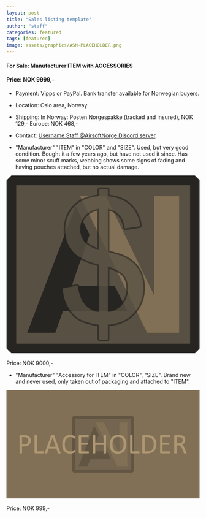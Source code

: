 ```yaml
---
layout: post
title: "Sales listing template"
author: "staff"
categories: featured
tags: [featured]
image: assets/graphics/ASN-PLACEHOLDER.png
---
```


<!-- The file name of your listing must follow a strict naming convetion:
YYYY-MM-DD-sales-listing-title.md
The date in the file name serves as the publishing date for the post.
Words in the file name should identify the post contents, and be separated only by dashes " - ", and contain no special characters. -->

<!--
layout: post *** DO NOT CHANGE ***
title: "Sales listing template" *** Example: WTS: LBT 6094M with pouches ***
author: "staff" *** use only your assigned alias, lower-case only ***
categories: featured
tags: [featured] *** stick to existing tags, as far as possible ***
image: assets/graphics/ASN-PLACEHOLDER.png
-->


<!-- Mandatory post heading.
The layout type line can not be changed.
Try to keep the title short, but as descriptive as possible.
Add author name, category (kit, airsoft, featured) and add a link to the cover image you want to display on the front page listing, as well as in the top right of the sales listing.
-->

<!-- Images, including the cover image, must be added to the /assets/images/ directory, in a subfolder with the same name as the file name of your post -->

<!-- In-text listing title.
Add " #### " in front of your title to give it a header style and size.
 -->

#### For Sale: Manufacturer ITEM with ACCESSORIES

<!-- Main listing text.
The main text should contain, at minimum, the following:

1 - A Detailed description of what the item(s) for sale are, and a description of their condition (new, like new,barely used, good, worn etc).

2 - At minimum one photo of the actual item(s) for sale, which accurately depicts the condition of the item.

3 - A specified price for the item(s) for sale. If you're unsure about the price, start high and let people talk you down.
3A - For listings with multiple items, the main price of the listing should be the combined price for all items for sale.
     You are free to also list a specified price attached to each seperate item, if you are willing to sell them separately.

4 - Modes of payment you are willing to accept (i.e. PayPal, Vipps, Bank Transfer, cash-in-hand etc.

5 - Location: Where in the world are the items located? Country is the minimum viable, but be as granular as PERSEC permits (i.e. "Western Norway").

6 - Shipping: Is it included in the price? Which methods of shipment are you willing to offer, and approximately how much will they cost the buyer?

7 - Contact: List the modes of contact prospective buyers can reach you through.
-->

#### Price: NOK 9999,-
* Payment: Vipps or PayPal. Bank transfer available for Norwegian buyers.
* Location: Oslo area, Norway
* Shipping: In Norway: Posten Norgespakke (tracked and insured), NOK 129,- Europe: NOK 468,-
* Contact: <a target="_blank" href="https://discord.gg/eQafMF6PGQ">Username Staff @AirsoftNorge Discord server</a>.



* "Manufacturer" "ITEM" in "COLOR" and "SIZE".
Used, but very good condition. Bought it a few years ago, but have not used it since.
Has some minor scuff marks, webbing shows some signs of fading and having pouches attached, but no actual damage.

<div class="image-thumbnail">
	<a href="/assets/graphics/asn-market-logo-v1.png">
		<img src="/assets/graphics/asn-market-logo-v1.png" width="640"/>
	</a>
</div>

Price: NOK 9000,-

* "Manufacturer" "Accessory for ITEM" in "COLOR", "SIZE".
Brand new and never used, only taken out of packaging and attached to "ITEM".

<div class="image-thumbnail">
	<a href="/assets/graphics/ASN-PLACEHOLDER.png">
		<img src="/assets/graphics/ASN-PLACEHOLDER.png" width="640"/>
	</a>
</div>

Price: NOK 999,-